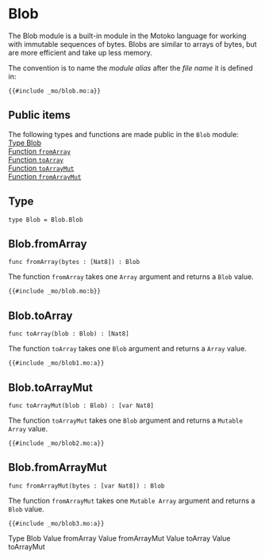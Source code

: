 # Blob
The Blob module is a built-in module in the Motoko language for working with immutable sequences of bytes. Blobs are similar to arrays of bytes, but are more efficient and take up less memory.


The convention is to name the *module alias* after the *file name* it is defined in:

```motoko
{{#include _mo/blob.mo:a}}
```

## Public items
The following types and functions are made public in the `Blob` module:  
[Type Blob](#type)  
[Function `fromArray`](#blobfromarray)  
[Function `toArray`](#blobtoarray)  
[Function `toArrayMut`](#blobfromarraymut)  
[Function `fromArrayMut`](#blobfromarraymut)  


## Type
```motoko
type Blob = Blob.Blob
```

## Blob.fromArray

```motoko
func fromArray(bytes : [Nat8]) : Blob
```

The function `fromArray` takes one `Array` argument and returns a `Blob` value.  

```motoko
{{#include _mo/blob.mo:b}}
```
## Blob.toArray

```motoko
func toArray(blob : Blob) : [Nat8]
```

The function `toArray` takes one `Blob` argument and returns a `Array` value.  

```motoko
{{#include _mo/blob1.mo:a}}
```
## Blob.toArrayMut

```motoko
func toArrayMut(blob : Blob) : [var Nat8]
```

The function `toArrayMut` takes one `Blob` argument and returns a `Mutable Array` value.  

```motoko
{{#include _mo/blob2.mo:a}}
```
## Blob.fromArrayMut

```motoko
func fromArrayMut(bytes : [var Nat8]) : Blob
```

The function `fromArrayMut` takes one `Mutable Array` argument and returns a `Blob` value.  

```motoko
{{#include _mo/blob3.mo:a}}
```


Type Blob
Value fromArray
Value fromArrayMut
Value toArray
Value toArrayMut